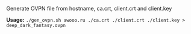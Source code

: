 Generate OVPN file from hostname, ca.crt, client.crt and client.key

**Usage:**
``./gen_ovpn.sh awooo.ru ./ca.crt ./client.crt ./client.key > deep_dark_fantasy.ovpn``